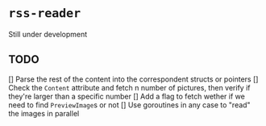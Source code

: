 # `rss-reader`

Still under development

## TODO

[] Parse the rest of the content into the correspondent structs or pointers
[] Check the `Content` attribute and fetch n number of pictures, then verify if they're larger than a specific number
[] Add a flag to fetch wether if we need to find `PreviewImage`s or not
[] Use goroutines in any case to "read" the images in parallel
